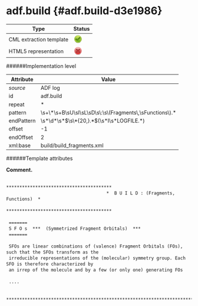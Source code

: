 # adf.build {#adf.build-d3e1986}


| Type                                                                                                                                                                                                  | Status                                                                                                                                                                                                |
|----|----|
| CML extraction template                                                                                                                                                                               | ![](/imgs/Total.png)                                                                                                                                                                                  |
| HTML5 representation                                                                                                                                                                                  | ![](/imgs/None.png)                                                                                                                                                                                   |

######Implementation level

| Attribute                                                                                                                                                                                             | Value                                                                                                                                                                                                 |
|----|----|
| *source*                                                                                                                                                                                              | ADF log                                                                                                                                                                                               |
| id                                                                                                                                                                                                    | adf.build                                                                                                                                                                                             |
| repeat                                                                                                                                                                                                | \*                                                                                                                                                                                                    |
| pattern                                                                                                                                                                                               | \\s+\\\*\\s+B\\sU\\sI\\sL\\sD\\s\\:\\s\\(Fragments\\,\\sFunctions\\).\*                                                                                                                               |
| endPattern                                                                                                                                                                                            | \\s\*\\d\*\\s\*\$\\s\\\*{20,}.\*\$(\\s\*I\\s\*LOGFILE.\*)                                                                                                                                             |
| offset                                                                                                                                                                                                | -1                                                                                                                                                                                                    |
| endOffset                                                                                                                                                                                             | 2                                                                                                                                                                                                     |
| xml:base                                                                                                                                                                                              | build/build\_fragments.xml                                                                                                                                                                            |

######Template attributes

**Comment.**

                                          ****************************************
                                          *  B U I L D : (Fragments, Functions)  *
                                          ****************************************
                                         
     =======
     S F O s  ***  (Symmetrized Fragment Orbitals)  ***
     =======
      
     SFOs are linear combinations of (valence) Fragment Orbitals (FOs), such that the SFOs transform as the
     irreducible representations of the (molecular) symmetry group. Each SFO is therefore characterized by
     an irrep of the molecule and by a few (or only one) generating FOs
     
     ....

     ***************************************************************************************************
        
        
